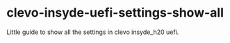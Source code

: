 # clevo-insyde-uefi-settings-show-all
Little guide to show all the settings in clevo insyde_h20 uefi.
